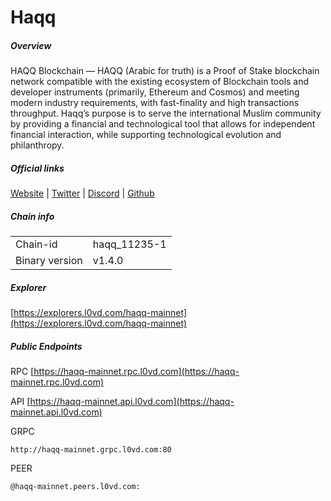 # Haqq


##### Overview
HAQQ Blockchain — HAQQ (Arabic for truth) is a Proof of Stake blockchain network compatible with the existing ecosystem of Blockchain tools and developer instruments (primarily, Ethereum and Cosmos) and meeting modern industry requirements, with fast-finality and high transactions throughput. Haqq’s purpose is to serve the international Muslim community by providing a financial and technological tool that allows for independent financial interaction, while supporting technological evolution and philanthropy.


##### Official links
[Website](https://islamiccoin.net/) | [Twitter](https://twitter.com/Islamic_coin) | [Discord](https://discord.gg/islamiccoin) | [Github](https://github.com/haqq-network/)

##### Chain info

|  |  |
| ------ | ------ |
| Chain-id | haqq_11235-1 |
| Binary version | v1.4.0 |

##### Explorer
[https://explorers.l0vd.com/haqq-mainnet](https://explorers.l0vd.com/haqq-mainnet)

##### Public Endpoints
RPC
[https://haqq-mainnet.rpc.l0vd.com](https://haqq-mainnet.rpc.l0vd.com)

API
[https://haqq-mainnet.api.l0vd.com](https://haqq-mainnet.api.l0vd.com)

GRPC
```
http://haqq-mainnet.grpc.l0vd.com:80
```

PEER
```
@haqq-mainnet.peers.l0vd.com:
```